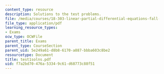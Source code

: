 ```yaml
---
content_type: resource
description: Solutions to the test problems.
file: /media/courses/18-303-linear-partial-differential-equations-fall-2006/f7a2bd70476a53349c61d68773c88f51_test1solns.pdf
file_type: application/pdf
learning_resource_types:
- Exams
ocw_type: OCWFile
parent_title: Exams
parent_type: CourseSection
parent_uid: 5e249a61-d8b8-6170-a887-bbba603c8be2
resourcetype: Document
title: test1solns.pdf
uid: f7a2bd70-476a-5334-9c61-d68773c88f51
---
```

